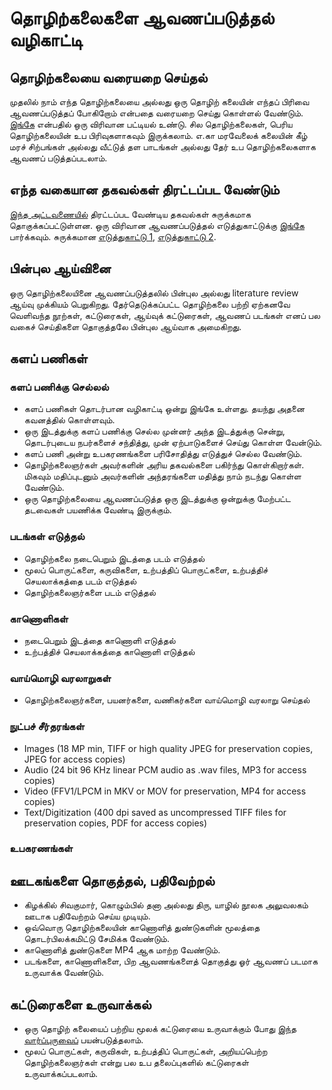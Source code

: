 # தொழிற்கலைகளை ஆவணப்படுத்தல் வழிகாட்டி
## தொழிற்கலையை வரையறை செய்தல்
முதலில் நாம் எந்த தொழிற்கலையை அல்லது ஒரு தொழிற் கலையின் எந்தப் பிரிவை ஆவணப்படுத்தப் போகிறோம் என்பதை வரையறை செய்து கொள்ளல் வேண்டும்.  [இங்கே](https://ta.wikipedia.org/s/6x6h) என்பதில் ஒரு விரிவான பட்டியல் உண்டு.  சில தொழிற்கலைகள், பெரிய தொழிற்கலையின் உப பிரிவுகளாகவும் இருக்கலாம்.  எ.கா மரவேலைக் கலையின் கீழ் மரச் சிற்பங்கள் அல்லது வீட்டுத் தள பாடங்கள் அல்லது தேர் உப தொழிற்கலைகளாக ஆவணப் படுத்தப்படலாம். 

## எந்த வகையான தகவல்கள் திரட்டப்பட வேண்டும்
[இந்த அட்டவணையில்](https://ta.wikipedia.org/s/73a9) திரட்டப்பட வேண்டிய தகவல்கள் சுருக்கமாக தொகுக்கப்பட்டுள்ளன.  ஒரு விரிவான ஆவணப்படுத்தல் எடுத்துகாட்டுக்கு [இங்கே](http://handicrafts.nic.in/CmsUpload/01282016112820Kavaad0.pdf) பார்க்கவும்.  சுருக்கமான [எடுத்துகாட்டு 1](http://handicrafts.nic.in/CmsUpload/2039201602393132%20craft%20process.pdf), [எடுத்துகாட்டு 2](http://handicrafts.nic.in/CmsUpload/2039201602393132%20craft%20process.pdf).

## பின்புல ஆய்வினை 
ஒரு தொழிற்கலையினை ஆவணப்படுத்தலில் பின்புல அல்லது literature review ஆய்வு முக்கியம் பெறுகிறது.  தேர்தெடுக்கப்பட்ட தொழிற்கலை பற்றி ஏற்கனவே வெளிவந்த நூற்கள், கட்டுரைகள், ஆய்வுக் கட்டுரைகள், ஆவணப் படங்கள் எனப் பல வகைச் செய்திகளை தொகுத்தலே பின்புல ஆய்வாக அமைகிறது.  

## களப் பணிகள்
### களப் பணிக்கு செல்லல்
* களப் பணிகள் தொடர்பான வழிகாட்டி ஒன்று இங்கே உள்ளது.  தயந்து அதனை கவனத்தில் கொள்ளவும்.
* ஒரு இடத்துக்கு களப் பணிக்கு செல்ல முன்னர் அந்த இடத்துக்கு சென்று, தொடர்புடைய நபர்களைச் சந்தித்து, முன் ஏற்பாடுகளைச் செய்து கொள்ள வேன்டும்.
* களப் பணி அன்று உபகரணங்களை பரிசோதித்து எடுத்துச் செல்ல வேண்டும்.
* தொழிற்கலைஞர்கள் அவர்களின் அரிய தகவல்களை பகிர்ந்து கொள்கிறார்கள்.  மிகவும் மதிப்புடனும் அவர்களின் அந்தரங்களை மதித்து நாம் நடந்து கொள்ள வேண்டும்.
* ஒரு தொழிற்கலையை ஆவணப்படுத்த ஒரு இடத்துக்கு ஒன்றுக்கு மேற்பட்ட தடவைகள் பயணிக்க வேண்டி இருக்கும்.

### படங்கள் எடுத்தல்
* தொழிற்கலை நடைபெறும் இடத்தை படம் எடுத்தல்
* மூலப் பொருட்களை, கருவிகளை, உற்பத்திப் பொருட்களை, உற்பத்திச் செயலாக்கத்தை படம் எடுத்தல்
* தொழிற்கலைஞர்களை படம் எடுத்தல்

### காணொளிகள்
* நடைபெறும் இடத்தை காணொளி எடுத்தல்
* உற்பத்திச் செயலாக்கத்தை காணொளி எடுத்தல்

### வாய்மொழி வரலாறுகள்
* தொழிற்கலைஞர்களை, பயனர்களை, வணிகர்களை வாய்மொழி வரலாறு செய்தல்

### நுட்பச் சீர்தரங்கள்
* Images (18 MP min, TIFF or high quality JPEG for preservation copies, JPEG for access copies)
* Audio (24 bit 96 KHz linear PCM audio as .wav files, MP3 for access copies)
* Video (FFV1/LPCM in MKV or MOV for preservation, MP4 for access copies)
* Text/Digitization (400 dpi saved as uncompressed TIFF files for preservation copies, PDF for access copies)

### உபகரணங்கள்

## ஊடகங்களை தொகுத்தல், பதிவேற்றல்
* கிழக்கில் சிவகுமார், கொழும்பில் தனா அல்லது திரு, யாழில் நூலக அலுவலகம் ஊடாக பதிவேற்றம் செய்ய முடியும்.
* ஒவ்வொரு தொழிற்கலையின் காணொளித் துண்டுகளின் மூலத்தை தொடர்பிலக்கமிட்டு சேமிக்க வேண்டும்.  
* காணொளித் துண்டுகளை MP4 ஆக மாற்ற வேண்டும்.
* படங்களை, காணொளிகளை, பிற ஆவணங்களைத் தொகுத்து ஓர் ஆவணப் படமாக உருவாக்க வேண்டும்.

## கட்டுரைகளை உருவாக்கல்
* ஒரு தொழிற் கலையைப் பற்றிய மூலக் கட்டுரையை உருவாக்கும் போது [இந்த வார்ப்புருவைப்](https://ta.wikipedia.org/s/6zyy) பயன்படுத்தலாம்.
* மூலப் பொருட்கள், கருவிகள், உற்பத்திப் பொருட்கள், அறியப்பெற்ற தொழிற்கலைஞர்கள் என்று பல உப தலைப்புகளில் கட்டுரைகள் உருவாக்கப்படலாம்.  
